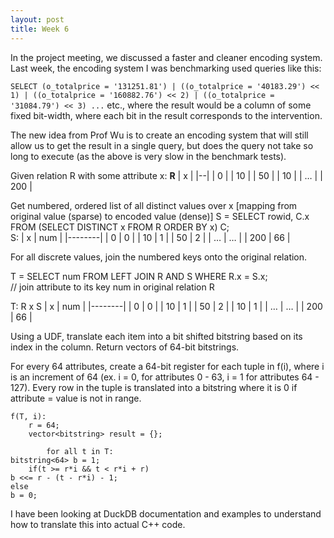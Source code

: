 ```yaml
---
layout: post
title: Week 6
---
```


In the project meeting, we discussed a faster and cleaner encoding system. Last week, the encoding system I was benchmarking used queries like this:

`SELECT (o_totalprice = '131251.81') | ((o_totalprice = '40183.29') << 1) | ((o_totalprice = '160882.76') << 2) | ((o_totalprice = '31084.79') << 3) ...` etc., where the result would be a column of some fixed bit-width, where each bit in the result corresponds to the intervention.

The new idea from Prof Wu is to create an encoding system that will still allow us to get the result in a single query, but does the query not take so long to execute (as the above is very slow in the benchmark tests).

Given relation R with some attribute x:
**R** 
| x |
|--|
| 0 |
| 10 |
| 50 |
| 10 |
| … |
| 200 |


Get numbered, ordered list of all distinct values over x [mapping from original value (sparse) to encoded value (dense)]
S = SELECT rowid, C.x FROM (SELECT DISTINCT x FROM R ORDER BY x) C;    
S:
| x | num |
|--------|
| 0 | 0 |
| 10 |  1 |
| 50 | 2 |
| … | … |
| 200 | 66 |


For all discrete values, join the numbered keys onto the original relation.


T = SELECT num FROM LEFT JOIN R AND S WHERE R.x = S.x;                
 // join attribute to its key num in original relation R


T: R x S
| x | num |
|--------|
| 0 | 0 |
| 10 |  1 |
| 50 | 2 |
| 10 |  1 |
| … | … |
| 200 | 66 |



Using a UDF,  translate each item into a bit shifted bitstring based on its index in the column. Return vectors of 64-bit bitstrings.

For every 64 attributes, create a 64-bit register for each tuple in f(i), where i is an increment of 64 (ex. i = 0, for attributes 0 - 63, i = 1 for attributes 64 - 127). 
Every row in the tuple is translated into a bitstring where it is 0 if attribute = value is not in range. 
```
f(T, i): 
	r = 64;
	vector<bitstring> result = {};

		for all t in T: 
bitstring<64> b = 1;
	if(t >= r*i && t < r*i + r)
b <<= r - (t - r*i) - 1;
else
b = 0;
```

I have been looking at DuckDB documentation and examples to understand how to translate this into actual C++ code.  
  

